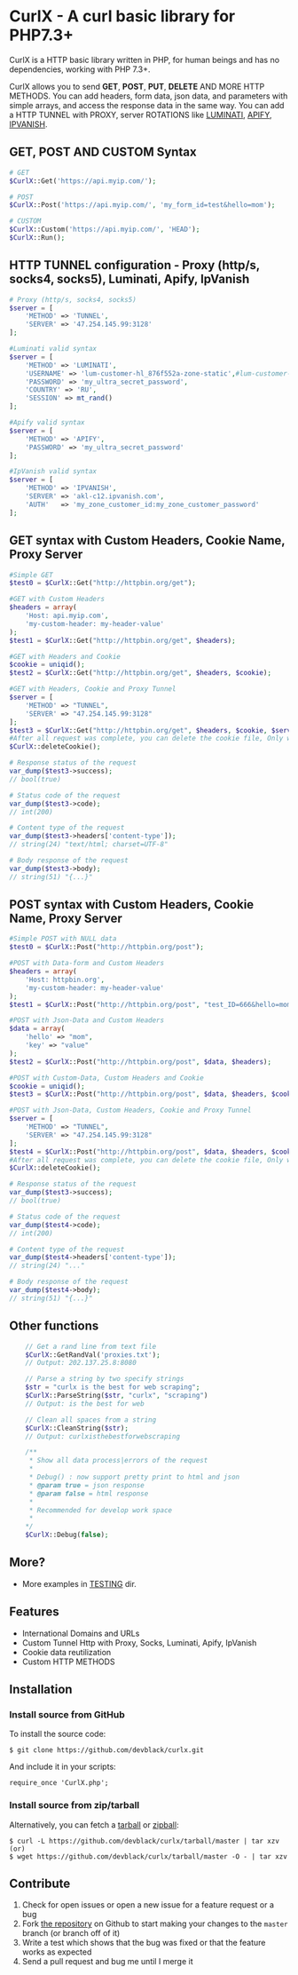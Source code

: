 CurlX - A curl basic library for PHP7.3+
================

CurlX is a HTTP basic library written in PHP, for human beings and has no dependencies, working with PHP 7.3+.

CurlX allows you to send **GET**, **POST**, **PUT**, **DELETE** AND MORE HTTP METHODS. You can add headers, form data, json data,
and parameters with simple arrays, and access the response data in the same way. You can add a HTTP TUNNEL with PROXY, server ROTATIONS like [LUMINATI][], [APIFY][], [IPVANISH][].

[LUMINATI]: https://luminati.io/
[APIFY]: https://apify.com/
[IPVANISH]: https://www.ipvanish.com/

GET, POST AND CUSTOM Syntax
--------

```php
# GET
$CurlX::Get('https://api.myip.com/');

# POST
$CurlX::Post('https://api.myip.com/', 'my_form_id=test&hello=mom');

# CUSTOM
$CurlX::Custom('https://api.myip.com/', 'HEAD');
$CurlX::Run();
```

HTTP TUNNEL configuration - Proxy (http/s, socks4, socks5), Luminati, Apify, IpVanish
--------

```php
# Proxy (http/s, socks4, socks5)
$server = [
    'METHOD' => 'TUNNEL',
    'SERVER' => '47.254.145.99:3128'
];

#Luminati valid syntax
$server = [
    'METHOD' => 'LUMINATI',
    'USERNAME' => 'lum-customer-hl_876f552a-zone-static',#lum-customer-CUSTOMER-zone-static
    'PASSWORD' => 'my_ultra_secret_password',
    'COUNTRY' => 'RU',
    'SESSION' => mt_rand()
];

#Apify valid syntax
$server = [
    'METHOD' => 'APIFY',
    'PASSWORD' => 'my_ultra_secret_password'
];

#IpVanish valid syntax
$server = [
    'METHOD' => 'IPVANISH',
    'SERVER' => 'akl-c12.ipvanish.com',
    'AUTH'   => 'my_zone_customer_id:my_zone_customer_password'
];
```

GET syntax with Custom Headers, Cookie Name, Proxy Server
--------

```php
#Simple GET
$test0 = $CurlX::Get("http://httpbin.org/get");

#GET with Custom Headers
$headers = array(
    'Host: api.myip.com',
    'my-custom-header: my-header-value'
);
$test1 = $CurlX::Get("http://httpbin.org/get", $headers);

#GET with Headers and Cookie
$cookie = uniqid();
$test2 = $CurlX::Get("http://httpbin.org/get", $headers, $cookie);

#GET with Headers, Cookie and Proxy Tunnel
$server = [
    'METHOD' => "TUNNEL",
    'SERVER' => "47.254.145.99:3128"
];
$test3 = $CurlX::Get("http://httpbin.org/get", $headers, $cookie, $server);
#After all request was complete, you can delete the cookie file, Only when you use the $cookie parameter.
$CurlX::deleteCookie();

# Response status of the request
var_dump($test3->success);
// bool(true)

# Status code of the request
var_dump($test3->code);
// int(200)

# Content type of the request
var_dump($test3->headers['content-type']);
// string(24) "text/html; charset=UTF-8"

# Body response of the request
var_dump($test3->body);
// string(51) "{...}"
```

POST syntax with Custom Headers, Cookie Name, Proxy Server
--------

```php
#Simple POST with NULL data
$test0 = $CurlX::Post("http://httpbin.org/post");

#POST with Data-form and Custom Headers
$headers = array(
    'Host: httpbin.org',
    'my-custom-header: my-header-value'
);
$test1 = $CurlX::Post("http://httpbin.org/post", "test_ID=666&hello=mom", $headers);

#POST with Json-Data and Custom Headers
$data = array(
    'hello' => "mom",
    'key' => "value"
);
$test2 = $CurlX::Post("http://httpbin.org/post", $data, $headers);

#POST with Custom-Data, Custom Headers and Cookie
$cookie = uniqid();
$test3 = $CurlX::Post("http://httpbin.org/post", $data, $headers, $cookie);

#POST with Json-Data, Custom Headers, Cookie and Proxy Tunnel
$server = [
    'METHOD' => "TUNNEL",
    'SERVER' => "47.254.145.99:3128"
];
$test4 = $CurlX::Post("http://httpbin.org/post", $data, $headers, $cookie, $server);
#After all request was complete, you can delete the cookie file, Only when you use the $cookie parameter.
$CurlX::deleteCookie();

# Response status of the request
var_dump($test3->success);
// bool(true)

# Status code of the request
var_dump($test4->code);
// int(200)

# Content type of the request
var_dump($test4->headers['content-type']);
// string(24) "..."

# Body response of the request
var_dump($test4->body);
// string(51) "{...}"
```

Other functions
--------

```php
    // Get a rand line from text file
    $CurlX::GetRandVal('proxies.txt');
    // Output: 202.137.25.8:8080

    // Parse a string by two specify strings
    $str = "curlx is the best for web scraping";
    $CurlX::ParseString($str, "curlx", "scraping")
    // Output: is the best for web

    // Clean all spaces from a string
    $CurlX::CleanString($str);
    // Output: curlxisthebestforwebscraping

    /**
     * Show all data process|errors of the request
     * 
     * Debug() : now support pretty print to html and json
     * @param true = json response
     * @param false = html response
     * 
     * Recommended for develop work space
     * 
    */
    $CurlX::Debug(false);
```

More?
--------
- More examples in [TESTING][] dir.

[TESTING]: https://github.com/devblack/curlx/testing/

Features
--------

- International Domains and URLs
- Custom Tunnel Http with Proxy, Socks, Luminati, Apify, IpVanish
- Cookie data reutilization
- Custom HTTP METHODS


Installation
------------

### Install source from GitHub
To install the source code:

    $ git clone https://github.com/devblack/curlx.git

And include it in your scripts:

    require_once 'CurlX.php';


### Install source from zip/tarball
Alternatively, you can fetch a [tarball][] or [zipball][]:

    $ curl -L https://github.com/devblack/curlx/tarball/master | tar xzv
    (or)
    $ wget https://github.com/devblack/curlx/tarball/master -O - | tar xzv

[tarball]: https://github.com/devblack/curlx/tarball/master
[zipball]: https://github.com/devblack/curlx/zipball/master


Contribute
----------

1. Check for open issues or open a new issue for a feature request or a bug
2. Fork [the repository][] on Github to start making your changes to the
    `master` branch (or branch off of it)
3. Write a test which shows that the bug was fixed or that the feature works as expected
4. Send a pull request and bug me until I merge it

[the repository]: https://github.com/devblack/curlx